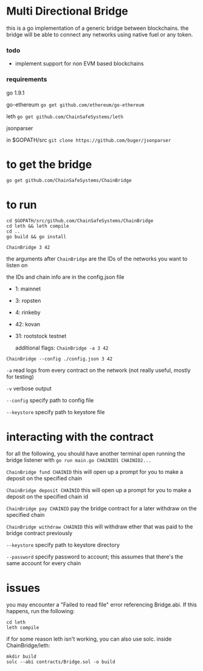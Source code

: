 # Multi Directional Bridge

this is a go implementation of a generic bridge between blockchains. the bridge will be able to connect any networks using native fuel or any token.

### todo
* implement support for non EVM based blockchains

### requirements
go 1.9.1

go-ethereum
`go get github.com/ethereum/go-ethereum`

leth
`go get github.com/ChainSafeSystems/leth`

jsonparser

in $GOPATH/src
`git clone https://github.com/buger/jsonparser`

# to get the bridge
`go get github.com/ChainSafeSystems/ChainBridge`

# to run
```
cd $GOPATH/src/github.com/ChainSafeSystems/ChainBridge
cd leth && leth compile
cd ..
go build && go install
```

`ChainBridge 3 42`
  
  the arguments after `ChainBridge` are the IDs of the networks you want to listen on
  
  the IDs and chain info are in the config.json file

* 1: mainnet

* 3: ropsten

* 4: rinkeby

* 42: kovan

* 31: rootstock testnet
  
  additional flags:
 `ChainBridge -a 3 42`
 
 `ChainBridge --config ./config.json 3 42`
 
 `-a` read logs from every contract on the network (not really useful, mostly for testing)
 
 `-v` verbose output
 
 `--config` specify path to config file
 
 `--keystore` specify path to keystore file

# interacting with the contract

for all the following, you should have another terminal open running the bridge listener with `go run main.go CHAINID1 CHAINID2...`

`ChainBridge fund CHAINID` this will open up a prompt for you to make a deposit on the specified chain

`ChainBridge deposit CHAINID` this will open up a prompt for you to make a deposit on the specified chain id

`ChainBridge pay CHAINID` pay the bridge contract for a later withdraw on the specified chain

`ChainBridge withdraw CHAINID` this will withdraw ether that was paid to the bridge contract previously 
 
 `--keystore` specify path to keystore directory
 
 `--password` specify password to account; this assumes that there's the same account for every chain

# issues

you may encounter a "Failed to read file" error referencing Bridge.abi. If this happens, run the following:
```
cd leth
leth compile
```

if for some reason leth isn't working, you can also use solc.
inside ChainBridge/leth:
```
mkdir build
solc --abi contracts/Bridge.sol -o build
```

